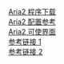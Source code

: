 [Aria2 程序下载](https://sourceforge.net/projects/aria2/files/stable/)<br>
[Aria2 配置参考](https://aria2.github.io/manual/en/html/aria2c.html)<br>
[Aria2 可使界面](http://aria2c.com/)<br>
[参考链接 1](http://www.cnblogs.com/RhinoC/p/aria2.html)<br>
[参考链接 2](http://aria2c.com/usage.html)<br>

